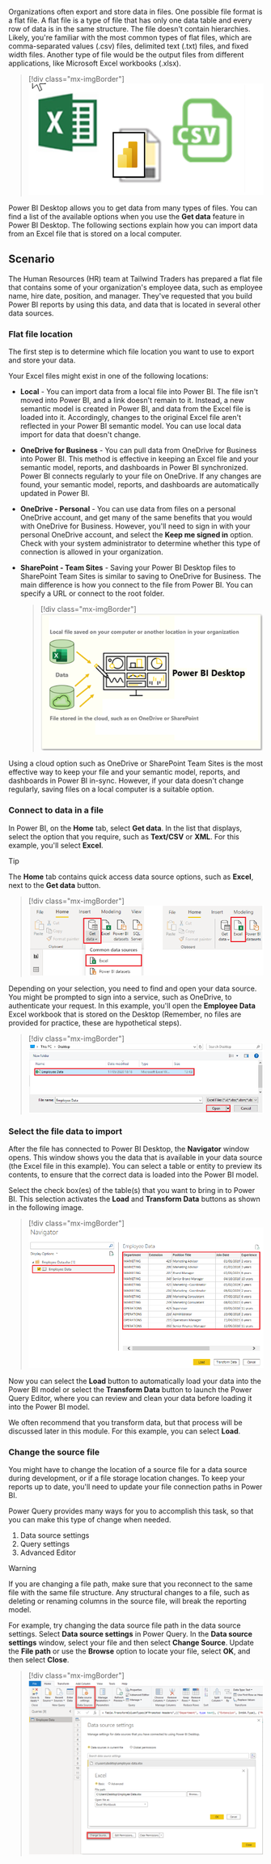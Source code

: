 
Organizations often export and store data in files. One possible file
format is a flat file. A flat file is a type of file that has only one
data table and every row of data is in the same structure. The file doesn't contain hierarchies. Likely, you're familiar with the most common
types of flat files, which are comma-separated values (.csv) files,
delimited text (.txt) files, and fixed width files. Another type of file
would be the output files from different applications, like
Microsoft Excel workbooks (.xlsx).

> [!div class="mx-imgBorder"]
> [![Screenshot of data from flat files icons.](../media/2-file-types-c.png)](../media/2-file-types-c.png#lightbox)

Power BI Desktop allows you to get data from many types of files. You
can find a list of the available options when you use the **Get
data** feature in Power BI Desktop. The following sections explain how
you can import data from an Excel file that is stored on a local
computer.

## Scenario

The Human Resources (HR) team at Tailwind Traders has prepared a flat file that contains some of your organization's employee data, such as employee name, hire date, position, and manager. They've requested that you build Power BI reports by using this data, and data that is located in several other data sources.

### Flat file location

The first step is to determine which file location you want to use to export and store your data.

Your Excel files might exist in one of the following locations:

- **Local** - You can import data from a local file into Power BI.
    The file isn't moved into Power BI, and a link doesn't remain to
    it. Instead, a new semantic model is created in Power BI, and data from
    the Excel file is loaded into it. Accordingly, changes to the
    original Excel file aren't reflected in your Power BI semantic model.
    You can use local data import for data that doesn't change.

- **OneDrive for Business** - You can pull data from OneDrive for
    Business into Power BI. This method is effective in keeping an
    Excel file and your semantic model, reports, and dashboards in Power BI
    synchronized. Power BI connects regularly to your file on
    OneDrive. If any changes are found, your semantic model, reports, and
    dashboards are automatically updated in Power BI.

- **OneDrive - Personal** - You can use data from files on a personal
    OneDrive account, and get many of the same benefits that you would
    with OneDrive for Business. However, you'll need to sign in with
    your personal OneDrive account, and select the **Keep me signed in**
    option. Check with your system administrator to determine whether
    this type of connection is allowed in your organization.

- **SharePoint - Team Sites** - Saving your Power BI Desktop files to SharePoint Team Sites is similar to saving to OneDrive for Business. The main difference is how you connect to the file from Power BI. You can specify a URL or connect to the root folder.

  > [!div class="mx-imgBorder"]
  > [![Screenshot of getting data from files stored locally or from the cloud OneDrive or SharePoint.](../media/2-local-vs-cloud-c.png)](../media/2-local-vs-cloud-c.png#lightbox)

Using a cloud option such as OneDrive or SharePoint Team Sites is the
most effective way to keep your file and your semantic model, reports, and
dashboards in Power BI in-sync. However, if your data doesn't change
regularly, saving files on a local computer is a suitable option.  

### Connect to data in a file

In Power BI, on the **Home** tab, select **Get data**. In the list that displays, select the option that you require, such as **Text/CSV** or **XML**. For this example, you'll select **Excel**.

> [!TIP]
> The **Home** tab contains quick access data source options, such as **Excel**, next to the **Get data** button.  

> [!div class="mx-imgBorder"]
> [![Screenshot of the Home Ribbon get data dropdown menu select excel.](../media/2-get-data-excel-ssm.png)](../media/2-get-data-excel-ssm.png#lightbox)

Depending on your selection, you need to find and open your data source. You might be prompted to sign into a service, such as OneDrive, to authenticate your request. In this example, you'll open the **Employee Data** Excel workbook that is stored on the Desktop (Remember, no files are provided for practice, these are hypothetical steps).

> [!div class="mx-imgBorder"]
> [![Screenshot of selecting the file called employee data stored on the desktop.](../media/2-excel-save-data-ssm.png)](../media/2-excel-save-data-ssm.png#lightbox)

### Select the file data to import

After the file has connected to Power BI Desktop, the **Navigator** window opens. This window shows you the data that is available in your data source (the Excel file in this example). You can select a table or entity to preview its contents, to ensure that the correct data is loaded into the Power BI model.

Select the check box(es) of the table(s) that you want to bring in to Power BI. This selection activates the **Load** and **Transform Data** buttons as shown in the following image.

> [!div class="mx-imgBorder"]
> [![Screenshot of the Navigator window in Power B I Desktop.](../media/2-excel-worksheet-ssm.png)](../media/2-excel-worksheet-ssm.png#lightbox)

Now you can select the **Load** button to automatically load your data into the Power BI model or select the **Transform Data** button to launch the Power Query Editor, where you can review and clean your data before loading it into the Power BI model.

We often recommend that you transform data, but that process will be discussed later in this module. For this example, you can select **Load**.

### Change the source file

You might have to change the location of a source file for a data source
during development, or if a file storage location changes. To keep your
reports up to date, you'll need to update your file connection paths in
Power BI.

Power Query provides many ways for you to accomplish this
task, so that you can make this type of change when needed.

1. Data source settings  
1. Query settings  
1. Advanced Editor

> [!WARNING]
> If you are changing a file path, make sure that you
reconnect to the same file with the same file structure. Any structural
changes to a file, such as deleting or renaming columns in the source
file, will break the reporting model.

For example, try changing the data source file path in the data source
settings. Select **Data source settings** in Power Query. In the **Data
source settings** window, select your file and then select **Change
Source**. Update the **File path** or use the **Browse** option to
locate your file, select **OK**, and then select **Close**.

> [!div class="mx-imgBorder"]
> [![Screenshot of the Data Source settings window in Power BI Desktop.](../media/2-excel-data-source-settings-ssm.png)](../media/2-excel-data-source-settings-ssm.png#lightbox)
